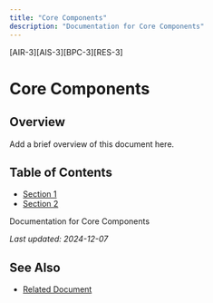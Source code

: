```yaml
---
title: "Core Components"
description: "Documentation for Core Components"
---
```


[AIR-3][AIS-3][BPC-3][RES-3]


<!-- markdownlint-disable MD013 line-length -->

# Core Components

## Overview

Add a brief overview of this document here.

## Table of Contents

- [Section 1](#section-1)
- [Section 2](#section-2)


Documentation for Core Components

*Last updated: 2024-12-07*

## See Also

- [Related Document](#related-document)

